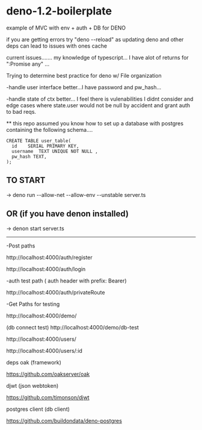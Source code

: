 # deno-1.2-boilerplate
example of MVC with env + auth + DB for DENO 


if you are getting errors try "deno --reload" as updating deno and other deps can lead to issues with ones cache


current issues.......
my knowledge of typescript... I have alot of returns for ":Promise any" ...

Trying to determine best practice for deno w/ File organization

-handle user interface better...I have password and pw_hash...

-handle state of ctx better... I feel there is vulenabilities I didnt consider and edge cases where state.user would not be null by accident and grant auth to bad reqs.

** this repo assumed you know how to set up a database  with postgres containing the following schema.... 

```
CREATE TABLE user_table(
  id    SERIAL PRIMARY KEY,
  username  TEXT UNIQUE NOT NULL ,
  pw_hash TEXT,
);
```


## TO START

-> deno run --allow-net --allow-env --unstable server.ts

## OR (if you have denon installed)

-> denon start server.ts

-----------------
-Post paths

http://localhost:4000/auth/register

http://localhost:4000/auth/login

-auth test path ( auth header with prefix: Bearer)

http://localhost:4000/auth/privateRoute

-Get Paths for testing

http://localhost:4000/demo/

(db connect test) http://localhost:4000/demo/db-test

http://localhost:4000/users/

http://localhost:4000/users/:id

deps
oak (framework)

https://github.com/oakserver/oak

djwt (json webtoken)

https://github.com/timonson/djwt

postgres client (db client)

https://github.com/buildondata/deno-postgres
